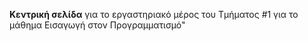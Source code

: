 <b>Κεντρική σελίδα</b> για το εργαστηριακό μέρος του Τμήματος #1 για το μάθημα Εισαγωγή στον Προγραμματισμό"
